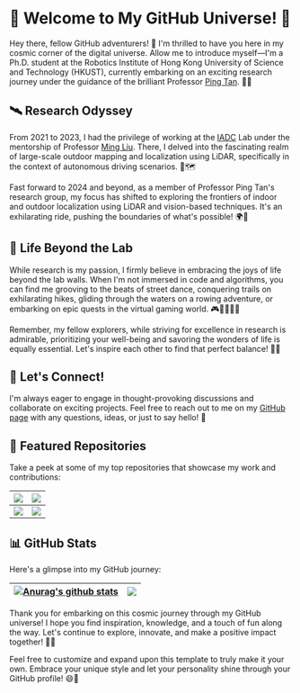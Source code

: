 # 🚀 Welcome to My GitHub Universe! 🌌

Hey there, fellow GitHub adventurers! 🌟 I'm thrilled to have you here in my cosmic corner of the digital universe. Allow me to introduce myself—I'm a Ph.D. student at the Robotics Institute of Hong Kong University of Science and Technology (HKUST), currently embarking on an exciting research journey under the guidance of the brilliant Professor [Ping Tan](https://ece.hkust.edu.hk/pingtan). 🤖🔬

## 🛰️ Research Odyssey

From 2021 to 2023, I had the privilege of working at the [IADC](https://ram-lab.com/) Lab under the mentorship of Professor [Ming Liu](https://facultyprofiles.hkust-gz.edu.cn/faculty-personal-page/LIU-Ming/eelium). There, I delved into the fascinating realm of large-scale outdoor mapping and localization using LiDAR, specifically in the context of autonomous driving scenarios. 🚗🗺️

Fast forward to 2024 and beyond, as a member of Professor Ping Tan's research group, my focus has shifted to exploring the frontiers of indoor and outdoor localization using LiDAR and vision-based techniques. It's an exhilarating ride, pushing the boundaries of what's possible! 🌍📡

## 🕺 Life Beyond the Lab

While research is my passion, I firmly believe in embracing the joys of life beyond the lab walls. When I'm not immersed in code and algorithms, you can find me grooving to the beats of street dance, conquering trails on exhilarating hikes, gliding through the waters on a rowing adventure, or embarking on epic quests in the virtual gaming world. 🎮🏃‍♂️🚣‍♂️

Remember, my fellow explorers, while striving for excellence in research is admirable, prioritizing your well-being and savoring the wonders of life is equally essential. Let's inspire each other to find that perfect balance! 🌈💪

## 💬 Let's Connect!

I'm always eager to engage in thought-provoking discussions and collaborate on exciting projects. Feel free to reach out to me on my [GitHub page](https://github.com/JokerJohn/JokerJohn/issues) with any questions, ideas, or just to say hello! 👋

## 🚀 Featured Repositories

Take a peek at some of my top repositories that showcase my work and contributions:

| <a href="https://github.com/JokerJohn/LIO_SAM_6AXIS"><img align="center" src="https://github-readme-stats.vercel.app/api/pin/?username=JokerJohn&repo=LIO_SAM_6AXIS&theme=tokyonight" /></a> | <a href="https://github.com/JokerJohn/UpdatingHDmapByMonoCamera"><img align="center" src="https://github-readme-stats.vercel.app/api/pin/?username=JokerJohn&repo=UpdatingHDmapByMonoCamera&theme=tokyonight" /></a> |
| ------------------------------------------------------------ | ------------------------------------------------------------ |
| <a href="https://github.com/JokerJohn/LIO-SAM-6AXIS-INTENSITY"><img align="center" src="https://github-readme-stats.vercel.app/api/pin/?username=JokerJohn&repo=LIO-SAM-6AXIS-INTENSITY&theme=tokyonight" /></a> | <a href="https://github.com/JokerJohn/LIO-SAM-6AXIS-VLOOP"><img align="center" src="https://github-readme-stats.vercel.app/api/pin/?username=JokerJohn&repo=LIO-SAM-6AXIS-VLOOP&theme=tokyonight" /></a> |

## 📊 GitHub Stats

Here's a glimpse into my GitHub journey:

| <a href="https://github.com/anuraghazra/github-readme-stats"><img align="center" src="https://github-readme-stats.vercel.app/api?username=JokerJohn&show_icons=true&include_all_commits=true&theme=tokyonight&hide_border=true" alt="Anurag's github stats" /></a> | <a href="https://github.com/anuraghazra/github-readme-stats"><img align="center" src="https://github-readme-stats.vercel.app/api/top-langs/?username=JokerJohn&layout=compact&theme=tokyonight&hide_border=true" /></a> |
| ------------------------------------------------------------ | ------------------------------------------------------------ |

Thank you for embarking on this cosmic journey through my GitHub universe! I hope you find inspiration, knowledge, and a touch of fun along the way. Let's continue to explore, innovate, and make a positive impact together! 🌠✨

Feel free to customize and expand upon this template to truly make it your own. Embrace your unique style and let your personality shine through your GitHub profile! 😄🚀
